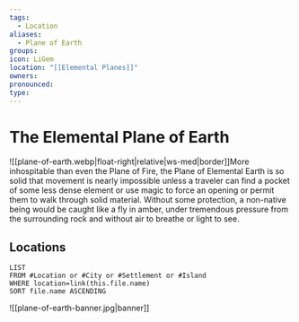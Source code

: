 ```yaml
---
tags:
  - Location
aliases:
  - Plane of Earth
groups: 
icon: LiGem
location: "[[Elemental Planes]]"
owners: 
pronounced: 
type:
---
```


# The Elemental Plane of Earth

![[plane-of-earth.webp|float-right|relative|ws-med|border]]More inhospitable than even the Plane of Fire, the Plane of Elemental Earth is so solid that movement is nearly impossible unless a traveler can find a pocket of some less dense element or use magic to force an opening or permit them to walk through solid material. Without some protection, a non-native being would be caught like a fly in amber, under tremendous pressure from the surrounding rock and without air to breathe or light to see.

## Locations

```dataview
LIST
FROM #Location or #City or #Settlement or #Island
WHERE location=link(this.file.name)
SORT file.name ASCENDING
```

![[plane-of-earth-banner.jpg|banner]]
